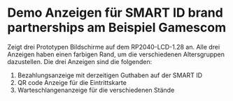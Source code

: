 # Demo Anzeigen für SMART ID brand partnerships am Beispiel Gamescom

Zeigt drei Prototypen Bildschirme auf dem RP2040-LCD-1.28 an. Alle drei Anzeigen haben einen farbigen Rand, um die verschiedenen Altersgruppen dazustellen. 
Die drei Anzeigen sind die folgenden:
1. Bezahlungsanzeige mit derzeitigen Guthaben auf der SMART ID
2. QR code Anzeige für die Eintrittskarte
3. Warteschlangenanzeige für die verschiedenen Stände
